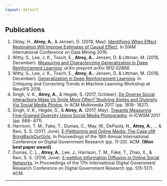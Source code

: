 ```yaml
---
layout: default
---
```


## Publications

1. Oktay, H., **Atrey, A.**, & Jensen, D. (2019, May). [Identifying When Effect Restoration Will Improve Estimates of Causal Effect](papers/Oktay_Effect_SDM19.pdf). In SIAM International Conference on Data Mining 2019.
1. Witty, S., Lee, J. K., Tosch, E., **Atrey, A.**, Jensen, D. & Littman, M. (2018, December). [Measuring and Characterizing Generalization in Deep Reinforcement Learning](https://arxiv.org/abs/1812.02868). _arXiv preprint arXiv:1812.02868_.
1. Witty, S., Lee, J. K., Tosch, E., **Atrey, A.**, Jensen, D. & Littman, M. (2018, December). [Generalization in Deep Reinforcement Learning](papers/Witty_Generalization_NeurIPS18.pdf). In Critiquing and Correcting Trends in Machine Learning Workshop at NeurIPS 2018.
1. Singh, V. K., **Atrey, A.**, & Hegde, S. (2017, October). [Do Diverse Social Interactions Make Us Smile More Often? Studying Smiles and Diversity Via Social Media Photos](https://wp.comminfo.rutgers.edu/vsingh/wp-content/uploads/sites/110/2017/10/ACMMM_Singh_Diversity_Smile.pdf). In ACM Multimedia 2017 (pp. 1818- 1827). <!---  **[Acceptance Rate: 29%]** --->
1. Singh, V. K., Hegde, S., & **Atrey, A.** (2017, May). [Towards Measuring Fine-Grained Diversity Using Social Media Photographs](https://pdfs.semanticscholar.org/e60b/a225993d2ae438dec5bb6918b29d3e344006.pdf). In ICWSM 2017 (pp. 668- 671). <!--- **[Acceptance Rate: 17%]** --->
1. Harrison, T. M., Fake, T., Dumas, C., May, W., DePaula, N., **Atrey, A.**, ... & Ravi, S. S. (2017, June). [E-Petitioning and Online Media: The Case of# BringBackOurGirls](https://dl.acm.org/citation.cfm?id=3085320). In Proceedings of the 18th Annual International Conference on Digital Government Research (pp. 11-20). ACM. **(Won best paper award)** <!--- **[Acceptance Rate: 58%]** --->
1. Dumas, C. L., **Atrey, A.**, Lee, J., Harrison, T. M., Fake, T., Zhao, X., & Ravi, S. S. (2016, June). [E-petition Information Diffusion in Online Social Networks](https://dl.acm.org/citation.cfm?id=2912227). In Proceedings of the 17th International Digital Government Research Conference on Digital Government Research (pp. 515-517). ACM. <!--- **[Acceptance Rate: 57%]** --->

---